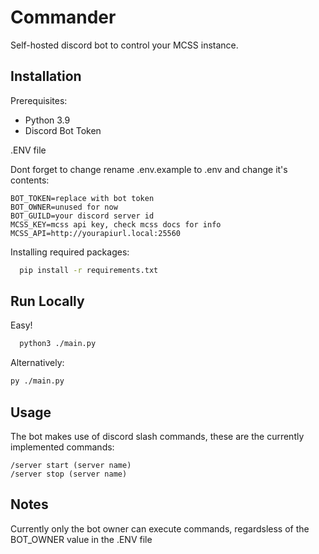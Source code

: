 # Commander

Self-hosted discord bot to control your MCSS instance.

## Installation

Prerequisites:

* Python 3.9
* Discord Bot Token

.ENV file

Dont forget to change rename .env.example to .env and change it's contents:

```env
BOT_TOKEN=replace with bot token
BOT_OWNER=unused for now
BOT_GUILD=your discord server id
MCSS_KEY=mcss api key, check mcss docs for info
MCSS_API=http://yourapiurl.local:25560
```
Installing required packages:
```bash
  pip install -r requirements.txt
```

## Run Locally

Easy!

```bash
  python3 ./main.py
```
Alternatively:
```bash
py ./main.py
```

## Usage
The bot makes use of discord slash commands, these are the currently implemented commands:
```
/server start (server name)
/server stop (server name)
```
## Notes

Currently only the bot owner can execute commands, regardsless of the BOT_OWNER value in the .ENV file